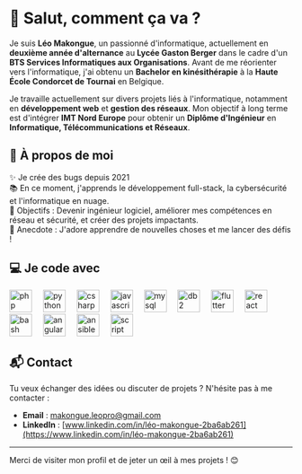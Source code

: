 # 👋 Salut, comment ça va ?

Je suis **Léo Makongue**, un passionné d'informatique, actuellement en **deuxième année d'alternance** au **Lycée Gaston Berger** dans le cadre d'un **BTS Services Informatiques aux Organisations**. Avant de me réorienter vers l'informatique, j'ai obtenu un **Bachelor en kinésithérapie** à la **Haute École Condorcet de Tournai** en Belgique.

Je travaille actuellement sur divers projets liés à l'informatique, notamment en **développement web** et **gestion des réseaux**. Mon objectif à long terme est d'intégrer **IMT Nord Europe** pour obtenir un **Diplôme d'Ingénieur** en **Informatique, Télécommunications et Réseaux**.

## 🌱 À propos de moi
✨ Je crée des bugs depuis 2021  
📚 En ce moment, j'apprends le développement full-stack, la cybersécurité et l'informatique en nuage.  
🎯 Objectifs : Devenir ingénieur logiciel, améliorer mes compétences en réseau et sécurité, et créer des projets impactants.  
🎲 Anecdote : J'adore apprendre de nouvelles choses et me lancer des défis !

## 💻 Je code avec

<div align="left">
  <img src="https://cdn.jsdelivr.net/gh/devicons/devicon/icons/php/php-original.svg" height="40" alt="php logo" />
  <img width="12" />
  <img src="https://cdn.jsdelivr.net/gh/devicons/devicon/icons/python/python-original.svg" height="40" alt="python logo" />
  <img width="12" />
  <img src="https://cdn.jsdelivr.net/gh/devicons/devicon/icons/csharp/csharp-original.svg" height="40" alt="csharp logo" />
  <img width="12" />
  <img src="https://cdn.jsdelivr.net/gh/devicons/devicon/icons/javascript/javascript-original.svg" height="40" alt="javascript logo" />
  <img width="12" />
  <img src="https://cdn.jsdelivr.net/gh/devicons/devicon/icons/mysql/mysql-original.svg" height="40" alt="mysql logo" />
  <img width="12" />
  <img src="https://cdn.jsdelivr.net/gh/devicons/devicon/icons/db2/db2-original.svg" height="40" alt="db2 logo" />
  <img width="12" />
  <img src="https://cdn.jsdelivr.net/gh/devicons/devicon/icons/flutter/flutter-original.svg" height="40" alt="flutter logo" />
  <img width="12" />
  <img src="https://cdn.jsdelivr.net/gh/devicons/devicon/icons/react/react-original.svg" height="40" alt="react logo" />
  <img width="12" />
  <img src="https://cdn.jsdelivr.net/gh/devicons/devicon/icons/bash/bash-original.svg" height="40" alt="bash logo" />
  <img width="12" />
  <img src="https://cdn.jsdelivr.net/gh/devicons/devicon/icons/angular/angular-original.svg" height="40" alt="angular logo" />
  <img width="12" />
  <img src="https://cdn.jsdelivr.net/gh/devicons/devicon/icons/ansible/ansible-original.svg" height="40" alt="ansible logo" />
  <img width="12" />
  <img src="https://cdn.jsdelivr.net/gh/devicons/devicon/icons/bash/bash-original.svg" height="40" alt="script logo" />
</div>


## 📬 Contact
Tu veux échanger des idées ou discuter de projets ? N'hésite pas à me contacter :
- **Email** : [makongue.leopro@gmail.com](mailto:makongue.leopro@gmail.com)
- **LinkedIn** : [www.linkedin.com/in/léo-makongue-2ba6ab261](https://www.linkedin.com/in/léo-makongue-2ba6ab261)

---

Merci de visiter mon profil et de jeter un œil à mes projets ! 😊
